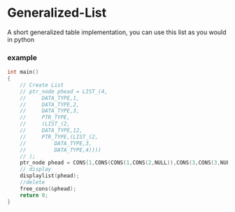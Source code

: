 # Generalized-List
A short generalized table implementation, you can use this list as you would in python

### example

```c
int main()
{
    // Create List
    // ptr_node phead = LIST_(4,
    //     DATA_TYPE,1,
    //     DATA_TYPE,2,
    //     DATA_TYPE,3,
    //     PTR_TYPE,
    //     (LIST_(2,
    //     DATA_TYPE,12,
    //     PTR_TYPE,(LIST_(2,
    //         DATA_TYPE,3,
    //         DATA_TYPE,4))))
    // );
    ptr_node phead = CONS(1,CONS(CONS(1,CONS(2,NULL)),CONS(3,CONS(3,NULL))));
    // display
    displaylist(phead);
    //delete
    free_cons(&phead);
    return 0;
}
```
